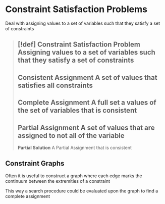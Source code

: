 # Constraint Satisfaction Problems

Deal with assigning values to a set of variables such that they satisfy a set of constraints

> [!def]
> **Constraint Satisfaction Problem**
> Assigning values to a set of variables such that they satisfy a set of constraints
> ---
> **Consistent Assignment**
> A set of values that satisfies all constraints
> ---
> **Complete Assignment**
> A full set a values of the set of variables that is consistent
> ---
> **Partial Assignment**
> A set of values that are assigned to not all of the variable
> ---
> **Partial Solution**
> A Partial Assignment that is consistent

## Constraint Graphs

Often it is useful to construct a graph where each edge marks the continuum between the extremities of a constraint

This way a search procedure could be evaluated upon the graph to find a complete assignment

